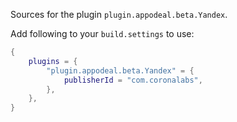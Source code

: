 Sources for the plugin `plugin.appodeal.beta.Yandex`.

Add following to your `build.settings` to use:
```lua
{
    plugins = {
        "plugin.appodeal.beta.Yandex" = {
            publisherId = "com.coronalabs",
        },
    },
}
```
